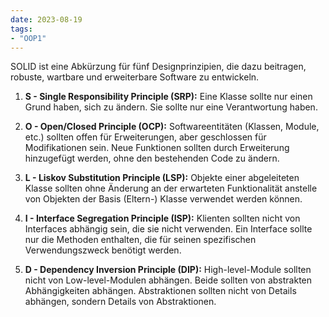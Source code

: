 ```yaml
---
date: 2023-08-19
tags:
- "OOP1"
---
```

SOLID ist eine Abkürzung für fünf Designprinzipien, die dazu beitragen, robuste, wartbare und erweiterbare Software zu entwickeln.

1. **S - Single Responsibility Principle (SRP):** Eine Klasse sollte nur einen Grund haben, sich zu ändern. Sie sollte nur eine Verantwortung haben.
 
2. **O - Open/Closed Principle (OCP):** Softwareentitäten (Klassen, Module, etc.) sollten offen für Erweiterungen, aber geschlossen für Modifikationen sein. Neue Funktionen sollten durch Erweiterung hinzugefügt werden, ohne den bestehenden Code zu ändern.
  
3. **L - Liskov Substitution Principle (LSP):** Objekte einer abgeleiteten Klasse sollten ohne Änderung an der erwarteten Funktionalität anstelle von Objekten der Basis (Eltern-) Klasse verwendet werden können.

4. **I - Interface Segregation Principle (ISP):** Klienten sollten nicht von Interfaces abhängig sein, die sie nicht verwenden. Ein Interface sollte nur die Methoden enthalten, die für seinen spezifischen Verwendungszweck benötigt werden.

5. **D - Dependency Inversion Principle (DIP):** High-level-Module sollten nicht von Low-level-Modulen abhängen. Beide sollten von abstrakten Abhängigkeiten abhängen. Abstraktionen sollten nicht von Details abhängen, sondern Details von Abstraktionen.
